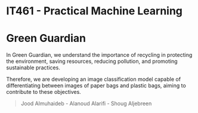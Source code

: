 # IT461 - Practical Machine Learning
# Green Guardian
In Green Guardian, we understand the importance of recycling in protecting the environment, saving resources, reducing pollution, and promoting sustainable practices. 

Therefore, we are developing an image classification model capable of differentiating between images of paper bags and plastic bags, aiming to contribute to these objectives.

> Jood Almuhaideb - Alanoud Alarifi - Shoug Aljebreen
